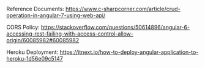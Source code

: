 Reference Documents:
https://www.c-sharpcorner.com/article/crud-operation-in-angular-7-using-web-api/

CORS Policy:
https://stackoverflow.com/questions/50614896/angular-6-accessing-rest-failing-with-access-control-allow-origin/60085982#60085982

Heroku Deployment:
https://itnext.io/how-to-deploy-angular-application-to-heroku-1d56e09c5147